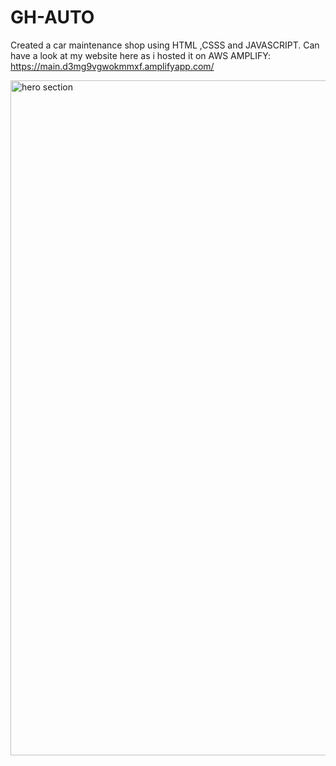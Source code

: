 # GH-AUTO
Created a car maintenance shop using HTML ,CSSS and JAVASCRIPT. 
Can have a look at my website here as i hosted it on AWS AMPLIFY:  https://main.d3mg9vgwokmmxf.amplifyapp.com/


<img width="1080" alt="hero section" src="https://github.com/Ados1/GH-AUTO/assets/109514773/df7b5b77-6505-4194-a7d2-c2be4cd97470">
